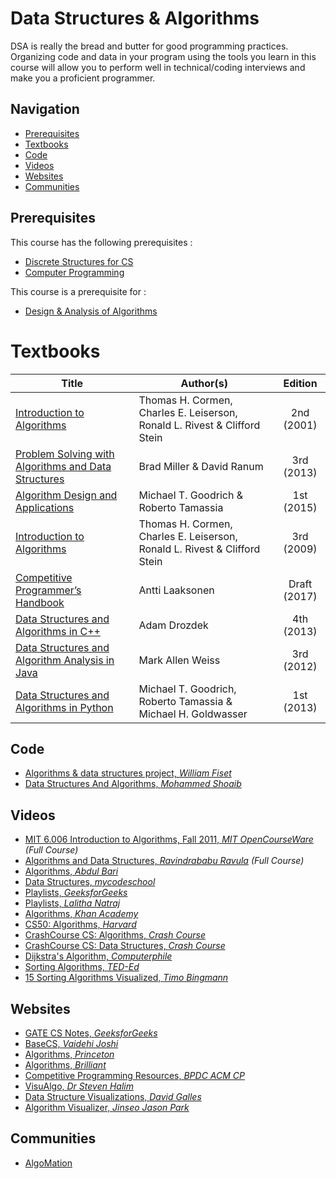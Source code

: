 # Data Structures & Algorithms

DSA is really the bread and butter for good programming practices. Organizing code and data in your program using the tools you learn in this course will allow you to perform well in technical/coding interviews and make you a proficient programmer.

## Navigation

*   [Prerequisites](#prerequisites)
*   [Textbooks](#textbooks)
*   [Code](#code)
*   [Videos](#videos)
*   [Websites](#websites)
*   [Communities](#communities)

## Prerequisites

This course has the following prerequisites :

*   [Discrete Structures for CS](../CSF222)
*   [Computer Programming](../CSF111)

This course is a prerequisite for : 

*   [Design & Analysis of Algorithms](../CSF364)

# Textbooks

| Title | Author(s) | Edition |
| -------------|-------------|:-----:|
| [Introduction to Algorithms](https://drive.google.com/open?id=1nZpc4TKg92e5Ai9i2wtH3qJ7MGraIShD) | Thomas H. Cormen, Charles E. Leiserson, Ronald L. Rivest & Clifford Stein | 2nd (2001) |
| [Problem Solving with Algorithms and Data Structures](https://drive.google.com/open?id=1vzz398U-ayIBsFVPy_ochaZ5LBnUnq7h) | Brad Miller & David Ranum | 3rd (2013) |
| [Algorithm Design and Applications](https://drive.google.com/open?id=14reI4oUtePBeC7Ej0rat5JbTEHOejAiI) | Michael T. Goodrich & Roberto Tamassia | 1st (2015) |
| [Introduction to Algorithms](https://drive.google.com/open?id=1M_2-jGxWyo1u5eHMXBKdxIgIJHY3wgI8) | Thomas H. Cormen, Charles E. Leiserson, Ronald L. Rivest & Clifford Stein | 3rd (2009) |
| [Competitive Programmer’s Handbook](https://drive.google.com/open?id=1o8Ar-5fEezvc5HgKOo584puepcmKCeWX) | Antti Laaksonen | Draft (2017) |
| [Data Structures and Algorithms in C++](https://drive.google.com/open?id=17lgGGjhuI_myp5oz-m8GLnonbWpVa2A4) | Adam Drozdek | 4th (2013) |
| [Data Structures and Algorithm Analysis in Java](https://drive.google.com/open?id=1Mim-tKxsLnllB0chx6x9mGb19Nn8hw7g) | Mark Allen Weiss | 3rd (2012) |
| [Data Structures and Algorithms in Python](https://drive.google.com/open?id=1BiPZSJ--KaJd-Tt8F1poDAhboI74Ff3s) | Michael T. Goodrich, Roberto Tamassia & Michael H. Goldwasser | 1st (2013) |

## Code

*   [Algorithms & data structures project, *William Fiset*](https://github.com/williamfiset/Algorithms)
*   [Data Structures And Algorithms, *Mohammed Shoaib*](https://github.com/Mohammed-Shoaib/Data-Structures-And-Algorithms)

## Videos

*   [MIT 6.006 Introduction to Algorithms, Fall 2011, *MIT OpenCourseWare*](https://www.youtube.com/playlist?list=PLUl4u3cNGP61Oq3tWYp6V_F-5jb5L2iHb) *(Full Course)*
*   [Algorithms and Data Structures, *Ravindrababu Ravula*](https://www.youtube.com/playlist?list=PLEbnTDJUr_IeHYw_sfBOJ6gk5pie0yP-0) *(Full Course)*
*   [Algorithms, *Abdul Bari*](https://www.youtube.com/watch?v=0IAPZzGSbME&list=PLDN4rrl48XKpZkf03iYFl-O29szjTrs_O)
*   [Data Structures, *mycodeschool*](https://www.youtube.com/watch?v=92S4zgXN17o&list=PL2_aWCzGMAwI3W_JlcBbtYTwiQSsOTa6P)
*   [Playlists, *GeeksforGeeks*](https://www.youtube.com/channel/UC0RhatS1pyxInC00YKjjBqQ/playlists)
*   [Playlists, *Lalitha Natraj*](https://www.youtube.com/channel/UCNsGQ_oLlH89HoKd5uyoAEQ/playlists) 
*   [Algorithms, *Khan Academy*](https://www.khanacademy.org/computing/computer-science/algorithms)
*   [CS50: Algorithms, *Harvard*](https://www.youtube.com/watch?v=U9o49qwa6hk&list=PLhQjrBD2T3828ZVcVzEIhsHVgjANGZveu&index=4)
*   [CrashCourse CS: Algorithms, *Crash Course*](https://www.youtube.com/watch?v=rL8X2mlNHPM)
*   [CrashCourse CS: Data Structures, *Crash Course*](https://www.youtube.com/watch?v=DuDz6B4cqVc)
*   [Dijkstra's Algorithm, *Computerphile*](https://www.youtube.com/watch?v=GazC3A4OQTE)
*   [Sorting Algorithms, *TED-Ed*](https://www.youtube.com/watch?v=WaNLJf8xzC4)
*   [15 Sorting Algorithms Visualized, *Timo Bingmann*](https://www.youtube.com/watch?v=kPRA0W1kECg)

## Websites

*   [GATE CS Notes, *GeeksforGeeks*](https://www.geeksforgeeks.org/gate-cs-notes-gq/)
*   [BaseCS, *Vaidehi Joshi*](https://medium.com/basecs)
*   [Algorithms, *Princeton*](https://algs4.cs.princeton.edu/home/)
*   [Algorithms, *Brilliant*](https://brilliant.org/wiki/algorithm/)
*   [Competitive Programming Resources, *BPDC ACM CP*](https://www.acmbpdc.org/cp)
*   [VisuAlgo, *Dr Steven Halim*](https://visualgo.net/en)
*   [Data Structure Visualizations, *David Galles*](https://www.cs.usfca.edu/~galles/visualization/Algorithms.html)
*   [Algorithm Visualizer, *Jinseo Jason Park*](https://algorithm-visualizer.org/)

## Communities

*   [AlgoMation](http://www.algomation.com/) 
